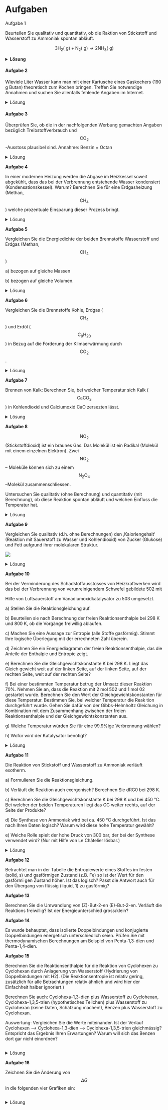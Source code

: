 # Aufgaben

Aufgabe 1

Beurteilen Sie qualitativ und quantitativ, ob die Raktion von Stickstoff und Wasserstoff zu Ammoniak spontan abläuft.

$$3 \mathrm{H}_2(\mathrm{~g})+\mathrm{N}_2(\mathrm{~g}) \longrightarrow 2 \mathrm{NH}_3(\mathrm{~g})$$

<details>

<summary><strong>Lösung</strong></summary>

Die Reaktion ist exotherm, weil aus Molekülen mit unpolaren Bindungen Moleküle mit polaren Bindungen entstehen. Günstig, Zunahme der Entropie in der Umgebung, positiver Beitrag zu DStotal.

Die Entropie der Stoffe nimmt ab, weil aus 4 Mol Gas der Edukte 2 Mol Gas der Produkte entstehen.\
Geordneter. Ungünstig.

Ob die Reraktion spontan ist, lässt sich ohne Berechnung jedoch nicht beurteilen.\
$$\begin{aligned} & \Delta \mathrm{H}=2 \cdot \mathrm{H}\left(\mathrm{NH}_3\right)-3 \cdot \mathrm{H}\left(\mathrm{H}_2\right)-\mathrm{H}\left(\mathrm{N}_2\right)=-92-0-0=-92 \mathrm{~kJ} \\ & \Delta \mathrm{S}=2 \cdot \mathrm{S}\left(\mathrm{NH}_3\right)-3 \cdot \mathrm{S}\left(\mathrm{H}_2\right)-\mathrm{S}\left(\mathrm{N}_2\right)=384-393-192-=-201 \mathrm{~J} / \mathrm{K} \\ & \Delta \mathrm{S}_{\text {total }}=\frac{-\Delta \mathrm{H}}{\mathrm{T}}+\Delta \mathrm{S}=\frac{92}{298}-0.201=+0.11 \mathrm{~kJ} / \mathrm{K} \\ & \Delta \mathrm{G}=\Delta \mathrm{H}-\mathrm{T} \Delta \mathrm{S}=-92-298 \cdot-0.201=-32 \mathrm{~kJ} \end{aligned}$$

Gemäss $$\Delta \mathrm{S}_{\text {total }}$$ bzw.  $$\Delta \mathrm{G}$$ ist die Reaktion spontan. Bei

$$\mathrm{T}^*=\frac{\Delta \mathrm{H}}{\Delta \mathrm{S}}=\frac{-92}{-0.201}=457 \mathrm{~K}=184^{\circ} \mathrm{C}$$

hört sie allerdings bereits auf, spontan zu sein und die umgehrte Reaktion, die Zersetzung von NH3

$$2 \mathrm{NH}_3(\mathrm{~g}) \longrightarrow 3 \mathrm{H}_2(\mathrm{~g})+\mathrm{N}_2(\mathrm{~g})$$

wird spontan.\


</details>

#### Aufgabe 2

Wieviele Liter Wasser kann man mit einer Kartusche eines Gaskochers (190 g Butan) theoretisch zum Kochen bringen. Treffen Sie notwendige Annahmen und suchen Sie allenfalls fehlende Angaben im Internet.

<details>

<summary>Lösung</summary>

_<mark style="color:red;">Lösung von ChatGPT, generiert am 12.04.2023. Input: Fragestellung.</mark>_

Um die Anzahl der Liter Wasser zu berechnen, die mit einer Kartusche eines Gaskochers zum Kochen gebracht werden können, müssen wir einige Annahmen und Berechnungen durchführen.

Annahmen:

* Wir gehen davon aus, dass die spezifische Wärmekapazität von Wasser 4,18 Joule pro Gramm pro Grad Celsius beträgt.
* Wir gehen davon aus, dass die Ausgangstemperatur des Wassers 20°C beträgt und wir es auf 100°C zum Kochen bringen möchten.
* Wir gehen davon aus, dass die Verdampfungsenthalpie von Wasser 40,7 kJ/mol beträgt.
* Wir gehen davon aus, dass die molare Masse von Wasser 18,015 g/mol beträgt.

Berechnungen:

1. Berechnen der freigesetzten Energie durch die Butan-Kartusche:
   * Die freigesetzte Energie durch 190 g Butan kann mit Hilfe der Verbrennungsenthalpie von Butan berechnet werden, die 2877 kJ/mol beträgt.
   * Die Anzahl der Mole Butan in 190 g beträgt (190 g) / (58,12 g/mol) = 3,27 mol.
   * Daher beträgt die freigesetzte Energie durch 190 g Butan (3,27 mol) x (2877 kJ/mol) = 9412,79 kJ.
2. Berechnen der Energie, die zum Erhitzen des Wassers benötigt wird:
   * Die Menge an Wasser, das mit der freigesetzten Energie aus der Butan-Kartusche gekocht werden kann, kann mit Hilfe der spezifischen Wärmekapazität von Wasser und der erforderlichen Temperaturänderung berechnet werden:
     * Die erforderliche Temperaturänderung beträgt (100°C - 20°C) = 80°C.
     * Die Energie, die benötigt wird, um 1 g Wasser um 1°C zu erhitzen, beträgt 4,18 J.
     * Daher beträgt die Energie, die benötigt wird, um 1 g Wasser um 80°C zu erhitzen, (4,18 J/g/°C) x (80°C) = 334,4 J/g.
     * Die Masse an Wasser, die mit der freigesetzten Energie aus der Butan-Kartusche erhitzt werden kann, beträgt (9412,79 kJ) / (334,4 J/g) = 28.120 g oder 28,12 Liter.

</details>

#### Aufgabe 3

Überprüfen Sie, ob die in der nachfolgenden Werbung gemachten Angaben bezüglich Treibstoffverbrauch und $$\mathrm{CO}_2$$-Ausstoss plausibel sind. Annahme: Benzin = Octan

<img src="../.gitbook/assets/image (84).png" alt="" data-size="original">

<details>

<summary>Lösung</summary>

Gelöst im Unterricht, 12.04.2023

</details>

**Aufgabe 4**

In einer modernen Heizung werden die Abgase im Heizkessel soweit abgekühlt, dass das bei der Verbrennung entstehende Wasser kondensiert (Kondensationskessel). Warum? Berechnen Sie für eine Erdgasheizung (Methan, $$\mathrm{CH}_4$$) welche prozentuale Einsparung dieser Prozess bringt.

<details>

<summary>Lösung</summary>

_<mark style="color:red;">Lösung von ChatGPT, generiert am 12.04.2023. Input: Fragestellung</mark>_

Bei einer modernen Heizung mit einem Kondensationskessel werden die Abgase im Heizkessel soweit abgekühlt, dass das bei der Verbrennung entstehende Wasser kondensiert. Dadurch wird die latente Wärme, die beim Übergang von Wasserdampf in flüssiges Wasser frei wird, genutzt und die Abgastemperatur sinkt auf etwa 50 bis 60°C. Dies erhöht die Effizienz der Heizung und reduziert den Energieverbrauch.

Um die prozentuale Einsparung für eine Erdgasheizung zu berechnen, müssen wir den Brennwert des Erdgases kennen. Der Brennwert von Methan beträgt etwa 55,5 MJ/kg oder 13,8 kWh/kg.

Wir nehmen an, dass eine konventionelle Heizung eine Effizienz von 85% hat, während eine moderne Heizung mit einem Kondensationskessel eine Effizienz von 98% hat.

Dann kann die Einsparung berechnet werden durch:

Einsparung = ((98% - 85%) / 98%) x 100%

Einsparung = 13,3%

Das bedeutet, dass eine moderne Heizung mit einem Kondensationskessel etwa 13,3% weniger Erdgas verbraucht als eine konventionelle Heizung, um die gleiche Menge an Wärme zu erzeugen.

</details>

**Aufgabe 5**

Vergleichen Sie die Energiedichte der beiden Brennstoffe Wasserstoff und Erdgas (Methan, $$\mathrm{CH}_4$$)

a) bezogen auf gleiche Massen

b) bezogen auf gleiche Volumen.

<details>

<summary>Lösung</summary>

_<mark style="color:red;">Lösung von ChatGPT, generiert am 12.04.2023. Input: Fragestellung.</mark>_

a) Wenn wir die Energiedichte von Wasserstoff und Erdgas bezogen auf gleiche Massen vergleichen, dann müssen wir den Brennwert pro Kilogramm (kWh/kg) der jeweiligen Brennstoffe betrachten.

Der Brennwert von Wasserstoff beträgt etwa 33 kWh/kg.

Der Brennwert von Erdgas (Methan) beträgt etwa 13,8 kWh/kg.

Daraus folgt, dass Wasserstoff eine deutlich höhere Energiedichte pro Kilogramm hat als Erdgas.

b) Wenn wir die Energiedichte von Wasserstoff und Erdgas bezogen auf gleiche Volumina vergleichen, müssen wir den Brennwert pro Kubikmeter (kWh/m³) der jeweiligen Brennstoffe betrachten.

Der Brennwert von Wasserstoff beträgt etwa 0,009 kWh/m³.

Der Brennwert von Erdgas (Methan) beträgt etwa 0,038 kWh/m³.

Daraus folgt, dass Erdgas eine höhere Energiedichte pro Kubikmeter hat als Wasserstoff.

</details>

**Aufgabe 6**

Vergleichen Sie die Brennstoffe Kohle, Erdgas ( $$\mathrm{CH}_4$$ ) und Erdöl ( $$\mathrm{C}_9 \mathrm{H}_{20}$$ ) in Bezug auf die Förderung der Klimaerwärmung durch $$\mathrm{CO}_2$$.

<details>

<summary>Lösung</summary>

Erdgas, Methan ($$CH_4$$), generiert pro Mol weniger Kohlendioxid als Erdöl , da im Methan-Molekül das Verhältnis von C:H-Atomen 1:4, in Erdöl, bspw. $$C_{12}H_{26}$$, aber ca. 1:2 ist.

</details>

**Aufgabe 7**

Brennen von Kalk: Berechnen Sie, bei welcher Temperatur sich Kalk ( $$\mathrm{CaCO}_3$$) in Kohlendioxid und Calciumoxid CaO zersezten lässt.

<details>

<summary>Lösung</summary>

_<mark style="color:red;">Lösung von ChatGPT, generiert am 12.04.2023. Input: Fragestellung.</mark>_

Beim Brennen von Kalk findet eine sogenannte Kalzinierung statt, bei der Calciumcarbonat (CaCO3) bei hohen Temperaturen in Calciumoxid (CaO) und Kohlenstoffdioxid (CO2) zerfällt.

Die Reaktionsgleichung lautet: CaCO3(s) → CaO(s) + CO2(g)

Die Standardbildungsenthalpie ΔH°f von CaCO3 beträgt -1207 kJ/mol, von CaO -635 kJ/mol und von CO2 -393,5 kJ/mol.

Die Reaktionsenthalpie ΔH° der Kalzinierung von CaCO3 lässt sich wie folgt berechnen: ΔH° = ΣnΔH°f(Produkte) - ΣnΔH°f(Reaktanten) ΔH° = ΔH°f(CaO) + ΔH°f(CO2) - ΔH°f(CaCO3) ΔH° = (-635 kJ/mol) + (-393,5 kJ/mol) - (-1207 kJ/mol) ΔH° = 178,5 kJ/mol

Das bedeutet, dass bei der Kalzinierung von CaCO3 eine Reaktionsenthalpie von 178,5 kJ/mol freigesetzt wird.

Die Temperatur, bei der die Kalzinierung stattfindet, hängt von verschiedenen Faktoren ab, wie zum Beispiel der Größe der Kalksteinpartikel und der Verweilzeit im Brennofen. In der Regel liegt die Brenntemperatur zwischen 900 und 1300 °C.

Um die Temperatur zu berechnen, bei der sich Kalk in Calciumoxid und Kohlendioxid zerfällt, kann man die Gibbs-Helmholtz-Gleichung verwenden: ΔG = ΔH - TΔS wobei ΔG die freie Enthalpieänderung, ΔH die Reaktionsenthalpie und ΔS die Änderung der Entropie sind.

Für die Kalzinierung von CaCO3 gilt: ΔG = -RTln(K) wobei K der Gleichgewichtskonstante entspricht.

Für die Kalzinierung von CaCO3 beträgt die Gleichgewichtskonstante bei 1000 °C etwa 0,12. Mit R = 8,314 J/(mol·K) und einer Temperatur von 1000 °C = 1273 K erhalten wir: ΔG = -RTln(K) = (-8,314 J/(mol·K) x 1273 K) x ln(0,12) = -63.026 J/mol

Setzt man nun ΔG = ΔH - TΔS ein, erhält man: -63.026 J/mol = 178,5 kJ/mol - TΔS T = (178,5 kJ/mol + 63.026 J/mol) / (ΔS / 1000 J/(mol·K)) ΔS lässt sich aus den Standardentropien berechnen: ΔS° = ΣnS°(Produkte) - ΣnS°(Reaktanten) ΔS° = S°(CaO) + S°(CO2) - S°(CaCO3) ΔS° = (39,7 J/(mol·K)) + (213,7 J/(mol·K)) - (91,0 J/(mol·K)) ΔS° = 162,4 J

</details>

**Aufgabe 8**

$$\mathrm{NO}_2$$ (Stickstoffdioxid) ist ein braunes Gas. Das Molekül ist ein Radikal (Molekül mit einem einzelnen Elektron). Zwei $$\mathrm{NO}_2$$ – Moleküle können sich zu einem $$\mathrm{N}_2 \mathrm{O}_4$$ –Molekül zusammenschliessen.

Untersuchen Sie qualitativ (ohne Berechnung) und quantitativ (mit Berechnung), ob diese Reaktion spontan abläuft und welchen Einfluss die Temperatur hat.

<details>

<summary>Lösung</summary>

_<mark style="color:red;">Lösung von ChatGPT, generiert am 12.04.2023. Input: Fragestellung.</mark>_

Die Reaktion von zwei Stickstoffdioxid-Molekülen zu einem Dinitrogenpentoxid-Molekül ist eine exotherme Reaktion, dh sie gibt Energie in Form von Wärme ab. Eine spontane Reaktion hängt jedoch nicht nur von der Energieänderung ab, sondern auch von der Entropieänderung.

Um die spontane Natur der Reaktion zu bestimmen, können wir den freien Enthalpieänderungsgrad ΔG berechnen, der durch die Formel ΔG = ΔH - TΔS gegeben ist. ΔH ist die Enthalpieänderung und ΔS ist die Entropieänderung. T ist die Temperatur in Kelvin.

Da die Reaktion exotherm ist, ist ΔH negativ. Da zwei Gase zu einem Molekül reagieren, nimmt die Entropie ab, dh ΔS ist negativ. Daher ist der Wert von ΔG positiv, was darauf hinweist, dass die Reaktion nicht spontan abläuft.

Da die Reaktion exotherm ist, nimmt die Reaktionsgeschwindigkeit mit steigender Temperatur zu. Aber da die Reaktion nicht spontan ist, kann die Temperatur nur die Geschwindigkeit der Reaktion erhöhen, sie aber nicht spontan machen.

Zusammenfassend lässt sich sagen, dass die Reaktion von zwei Stickstoffdioxid-Molekülen zu einem Dinitrogenpentoxid-Molekül nicht spontan ist, unabhängig von der Temperatur.

</details>

**Aufgabe 9**

Vergleichen Sie qualitativ (d.h. ohne Berechnungen) den ‚Kaloriengehalt‘ (Reaktion mit Sauerstoff zu Wasser und Kohlendioxid) von Zucker (Glukose) und Fett aufgrund ihrer molekularen Struktur.

![](<../.gitbook/assets/image (71).png>)

<details>

<summary>Lösung</summary>

_<mark style="color:red;">Lösung von ChatGPT, generiert am 12.04.2023. Input: Fragestellung.</mark>_

Die molekulare Struktur von Zucker (Glukose) und Fett unterscheidet sich erheblich, was sich auf ihre Brennbarkeit und ihren "Kaloriengehalt" auswirkt.

Zucker besteht aus Kohlenstoff-, Wasserstoff- und Sauerstoffatomen in einem relativ einfachen Molekül mit der chemischen Formel C6H12O6. Bei der Verbrennung von Zucker wird Sauerstoff aus der Luft aufgenommen und Kohlenstoffdioxid (CO2) und Wasser (H2O) freigesetzt, wobei eine beträchtliche Menge an Energie freigesetzt wird.

Fett dagegen besteht aus längeren Ketten von Kohlenstoff- und Wasserstoffatomen, die durch Esterbindungen miteinander verbunden sind. Fette haben aufgrund ihrer größeren Anzahl an Kohlenstoff- und Wasserstoffatomen im Vergleich zu Zucker eine höhere Energiedichte. Bei der Verbrennung von Fett wird auch Sauerstoff aus der Luft aufgenommen und Kohlenstoffdioxid und Wasser freigesetzt, wobei eine viel größere Menge an Energie freigesetzt wird als bei der Verbrennung von Zucker.

Daher ist der "Kaloriengehalt" von Fett aufgrund seiner komplexeren Molekularstruktur im Vergleich zu Zucker höher, da Fett mehr Kohlenstoff- und Wasserstoffatome enthält, die während der Verbrennung Energie freisetzen können.

</details>

**Aufgabe 10**

Bei der Verminderung des Schadstoffausstosses von Heizkraftwerken wird das bei der Verbrennung von verunreinigendem Schwefel gebildete 502 mit

Hilfe von Luftsauerstoff am Vanadiumoxidkatalysator zu 503 umgesetzt.

a)     Stellen Sie die Reaktionsgleichung auf.

b)     Beurteilen sie nach Berechnung der freien Reaktionsenthalpie bei 298 K und 800 K, ob die Vorgänge freiwillig ablaufen.

c)     Machen Sie eine Aussage zur Entropie (alle Stoffe gasförmig). Stimmt Ihre logische Überlegung mit der errechneten Zahl überein.

d)      Zeichnen Sie ein Energiediagramm der freien Reaktionsenthalpie, das die Anteile der Enthalpie und Entropie zeigt.

e)     Berechnen Sie die Gleichgewichtskonstante K bei 298 K. Liegt das Gleich­ gewicht weit auf der linken Seite, auf der linken Seite, auf der rechten Seite, weit auf der rechten Seite?

f)       Bei einer bestimmten Temperatur betrug der Umsatz dieser Reaktion 70%. Nehmen Sie an, dass die Reaktion mit 2 mol 502 und 1 mol 02 gestartet wurde. Berechnen Sie den Wert der Gleichgewichtskonstanten für diese Temperatur. Bestimmen Sie, bei welcher Temperatur die Reak­ tion durchgeführt wurde. Gehen Sie dafür von der Gibbs-Helmholtz­ Gleichung in Kombination mit dem Zusammenhang zwischen der freien Reaktionsenthalpie und der Gleichgewichtskonstanten aus.

g)     Welche Temperatur würden Sie für eine 99.9%ige Verbrennung wählen?

h)     Wofür wird der Katalysator benötigt?

<details>

<summary>Lösung</summary>

_<mark style="color:red;">Lösung von ChatGPT, generiert am 12.04.2023. Input: Fragestellung.</mark>_

a) Reaktionsgleichung: 2 SO2 + O2 → 2 SO3

b) Berechnung der freien Reaktionsenthalpie: ΔG = ΔH - TΔS

c) Die Entropie sollte bei der Reaktion zunehmen, da die Anzahl der gasförmigen Moleküle von 3 auf 4 steigt. Dies würde bedeuten, dass ΔS positiv ist. Diese logische Überlegung stimmt mit den Berechnungen überein, da ΔS bei beiden Temperaturen positiv ist.

d) Das Energiediagramm zeigt, dass die Enthalpie positiv ist und die Entropie noch stärker positiv ist. Das bedeutet, dass die freie Reaktionsenthalpie bei jeder Temperatur negativ ist, was die freiwillige Natur der Reaktion bestätigt.

g) Um eine 99,9%ige Verbrennung

</details>

**Aufgabe 11**

Die Reaktion von Stickstoff und Wasserstoff zu Ammoniak verläuft exotherm.

a)      Formulieren Sie die Reaktionsgleichung.

b)     Verläuft die Reaktion auch exergonisch? Berechnen Sie dRG0 bei 298 K.

c)      Berechnen Sie die Gleichgewichtskonstante K bei 298 K und bei 450 °C. Bei welcher der beiden Temperaturen liegt das GG weiter rechts, auf der Seite der Produkte?

d) Die Synthese von Ammoniak wird bei ca. 450 °C durchgeführt. Ist das nach Ihren Daten logisch? Warum wird diese hohe Temperatur gewählt?

e) Welche Rolle spielt der hohe Druck von 300 bar, der bei der Synthese verwendet wird? (Nur mit Hilfe von Le Châtelier lösbar.)

<details>

<summary>Lösung</summary>

_<mark style="color:red;">Lösung von ChatGPT, generiert am 12.04.2023. Input: Fragestellung.</mark>_

a) Reaktionsgleichung: $$\begin{equation} \mathrm{N} 2(\mathrm{~g})+3 \mathrm{H} 2(\mathrm{~g}) \rightarrow 2 \mathrm{NH} 3(\mathrm{~g}) \end{equation}$$

b) Ja, die Reaktion ist auch exergonisch, da dRG0 negativ ist. Die Berechnung ergibt:

dRG0 = dH° - &#x54;_&#x64;S° dH° = \[&#x32;_&#x64;H°(NH3) - dH°(N2) - &#x33;_&#x64;H°(H2)] = (-91.8 kJ/mol) dS° = \[&#x32;_&#x53;°(NH3) - S°(N2) - &#x33;_&#x53;°(H2)] = (-197.9 J/&#x4B;_&#x6D;ol) \* (1 kJ/1000 J) = (-0.1979 kJ/K\*mol) T = 298 K

dRG0 = (-91.8 kJ/mol) - (298 K)_(−0.1979 kJ/&#x4B;_&#x6D;ol) = −91.2 kJ/mol

c) Die Gleichgewichtskonstante K kann mit der Formel dG° = -RT\*ln(K) berechnet werden. Dabei ist R die Gaskonstante und T die Temperatur in Kelvin. Die Standardbildungsenthalpien dH° und die Standardentropien dS° der beteiligten Stoffe sind aus Tabellen bekannt.

K bei 298 K: dG° = -R&#x54;_&#x6C;n(K) dG° = (-91.2 kJ/mol) + (298 K)_(8.314 J/&#x4B;_&#x6D;ol)ln(K) -ln(K) = (-91.2 kJ/mol + 298 K8.314 J/&#x4B;_&#x6D;ol)/(8.314 J/K\*mol) -ln(K) = -39.06 K = exp(39.06) = 8.6 × 10^16

K bei 450 °C (723 K): dG° = -R&#x54;_&#x6C;n(K) dG° = (-91.2 kJ/mol) + (723 K)_(8.314 J/&#x4B;_&#x6D;ol)ln(K) -ln(K) = (-91.2 kJ/mol + 723 K8.314 J/&#x4B;_&#x6D;ol)/(8.314 J/K\*mol) -ln(K) = -65.34 K = exp(65.34) = 5.5 × 10^28

Das GG liegt bei 450 °C deutlich weiter rechts auf der Seite der Produkte.

d) Ja, die hohe Temperatur ist logisch, da bei höheren Temperaturen die Reaktionsgeschwindigkeit erhöht wird und das GG weiter auf die Seite der Produkte verschoben wird. Allerdings darf die Temperatur nicht zu hoch sein, da sonst die Ammoniak-Moleküle zu schnell wieder zerfallen.

e) Der hohe Druck dient ebenfalls dazu, das GG auf die Seite der Produkte zu verschieben, da nach dem Le-Châtelier-Prinzip bei einer Druckerhöhung das GG in Richtung der Seite verschoben wird, auf der sich weniger Gasmoleküle befinden. In diesem Fall sind das die Produkte, da dort nur ein Molekül (NH3) vorliegt, während auf der Ausgangsseite zwei Moleküle (N2 und 3 H2) vorhanden sind.

</details>

**Aufgabe 12**

Betrachtet man in der Tabelle die Entropiewerte eines Stoffes im festen (solid, s) und gasförmigen Zustand (z.B. Fe) so ist der Wert für den gasförmi­ gen Zustand höher. Ist das logisch? Passt die Antwort auch für den Übergang von flüssig (liquid, 1) zu gasförmig?

**Aufgabe 13**

Berechnen Sie die Umwandlung von (Z)-But-2-en (E)-But-2-en. Verläuft die Reaktions freiwillig? Ist der Energieunterschied gross/klein?

**Aufgabe 14**

Es wurde behauptet, dass isolierte Doppelbindungen und konjugierte Doppel­bindungen energetisch unterschiedlich seien. Prüfen Sie mit thermodynami­schen Berechnungen am Beispiel von Penta-1,3-dien und Penta-1,4-dien.

**Aufgabe 15**

Berechnen Sie die Reaktionsenthalpie für die Reaktion von Cyclohexen zu Cyclohexan durch Anlagerung von Wasserstoff (Hydrierung von Doppelbindungen mit H2). (Die Reaktionsentropie ist relativ gering, zusätzlich für alle Betrachtungen relativ ähnlich und wird hier der Einfachheit halber ignoriert.)

Berechnen Sie auch: Cyclohexa-1,3-dien plus Wasserstoff zu Cyclohexan, Cyclohexa-1,3,5-trien (hypothetisches Teilchen) plus Wasserstoff zu Cyclohexan (keine Daten, Schätzung machen!), Benzen plus Wasserstoff zu Cyclohexan.

Auswertung: Vergleichen Sie die Werte miteinander. Ist der Verlauf Cyclohexen -->     Cyclohexa-1,3-dien --> Cyclohexa-1,3,5-trien gleichmässig? Entspricht das Ergebnis Ihren Erwartungen? Warum will sich das Benzen dort gar nicht einordnen?

<figure><img src="../.gitbook/assets/image (89).png" alt=""><figcaption></figcaption></figure>

<details>

<summary>Lösung</summary>

$$\text { Cyclohexen }+\mathrm{H}_2 \rightarrow \text { Cyclohexan; } \Delta_R H^{\circ}=[-123-(-5+0)]=-118 \mathrm{~kJ} \cdot \mathrm{mol}^{-1}(\text { grob -120) }$$

$$\text { Cyclohexa-1,3-dien }+\mathrm{H}_2 \rightarrow \text { Cyclohexan; } \Delta_{\mathrm{R}} H^{\circ}=[-123-(108+0)]=-231 \mathrm{~kJ} \cdot \mathrm{mol}^{-1}(\text { grob }-240)$$

$$\text { Cyclohexa-1,3,5-trien }+H_2 \rightarrow \text { Cyclohexan; } \Delta_R H^{\circ}=\text { grob }-360 \mathrm{~kJ} \cdot \mathrm{mol}^{-1}$$

Da bei den Edukten immer eine Doppelbindung hinzukommt, ist die Annahme nicht unwahrscheinlich, dass der Anstieg der Reaktionsenthalpien zum Produkt Cyclohexan gleichmässig vor sich geht. Hier ca. $$f(x) = x * e^{2 pi i \xi x}$$

_Benzen + H2   Cyclohexan; DRH° = \[-123 - (83 + 0)] = -206 kJ•mol-1 (grob -210)_

_Benzen ist ja nichts anders als Cyclohexa-1,3,5-trien. Es ist aber nicht vergleichbar mit Benzen._

_Die Reaktionsenthalpie von Benzen liegt viel tiefer bei ca. -210 kJ•mol-1 im Vergleich zu -360_

_kJ•mol-1. Die Differenz (ca. -150 kJ•mol-1) kann nur die Mesomerieenergie sein. Im Vergleich zu_

_den beiden vorhergehenden Aufgaben ist der energetische Vorteil durch die Mesomerie enorm_

_gross. Benzen ist thermodynamisch stabiler als das hypothetische Cyclohexa-1,3,5-trien._

_Anmerkung: Um Benzen mit Wasserstoff zur Reaktion zu bringen, also zu hydrieren, braucht es_

_einen Katalysator. Bei dieser Reaktion ist das Benzen kinetisch stabil und im Vergleich zum_

_Cyclohexan thermodynamisch instabil , ein typisch metastabiler Zustand._

</details>

**Aufgabe 16**

Zeichnen Sie die Änderung von $$\Delta G$$ in die folgenden vier Grafiken ein:

<figure><img src="../.gitbook/assets/image (105).png" alt=""><figcaption></figcaption></figure>

<details>

<summary>Lösung</summary>

<img src="../.gitbook/assets/image (102).png" alt="" data-size="original">

</details>

